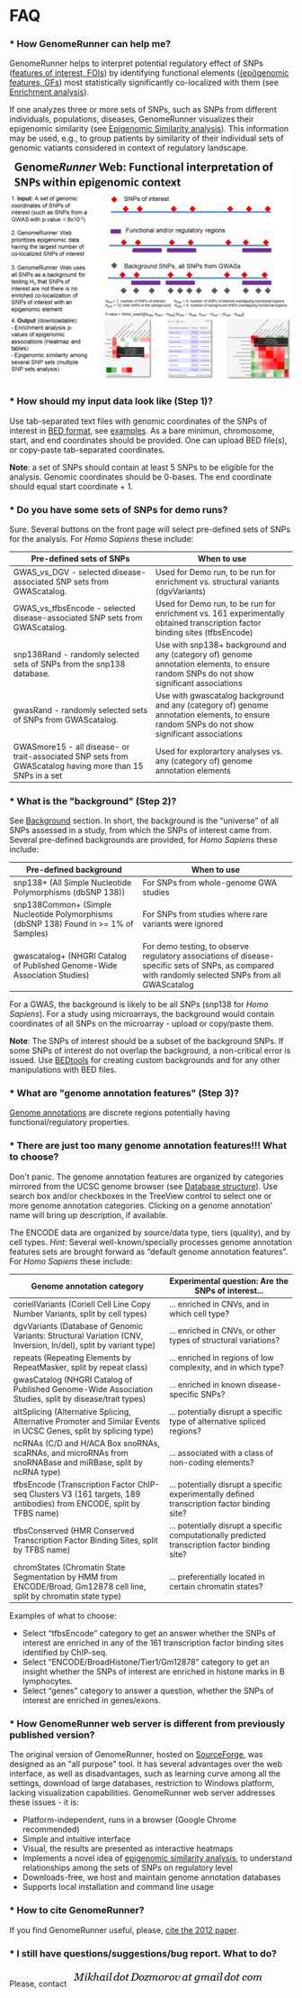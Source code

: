 

FAQ
========================================================

### * How GenomeRunner can help me?

  GenomeRunner helps to interpret potential regulatory effect of SNPs ([features of interest, FOIs](definitions.md)) by identifying functional elements ([(epi)genomic features, GFs](definitions.md)) most statistically significantly co-localized with them (see [Enrichment analysis](definitions.md)).

  If one analyzes three or more sets of SNPs, such as SNPs from different individuals, populations, diseases, GenomeRunner visualizes their epigenomic similarity (see [Epigenomic Similarity analysis](definitions.md)). This information may be used, e.g., to group patients by similarity of their individual sets of genomic vatiants considered in context of regulatory landscape.

![GenomeRunner overview](../figures/GROverview.png "GenomeRunner overview")

### * How should my input data look like (Step 1)?

  Use tab-separated text files with genomic coordinates of the SNPs of interest in [BED format](http://genome.ucsc.edu/FAQ/FAQformat.html#format1), see [examples](http://uswest.ensembl.org/info/website/upload/bed.html). As a bare minimun, chromosome, start, and end coordinates should be provided. One can upload BED file(s), or copy-paste tab-separated coordinates.

  **Note**: a set of SNPs should contain at least 5 SNPs to be eligible for the analysis. Genomic coordinates should be 0-bases. The end coordinate should equal start coordinate + 1.

### * Do you have some sets of SNPs for demo runs?

  Sure. Several buttons on the front page will select pre-defined sets of SNPs for the analysis.  For *Homo Sapiens* these include:

| Pre-defined sets of SNPs                                                                                  | When to use                                                                                                                                  |
|-----------------------------------------------------------------------------------------------------------|----------------------------------------------------------------------------------------------------------------------------------------------|
| GWAS_vs_DGV - selected disease-associated SNP sets from GWAScatalog.                                      | Used for Demo run, to be run for enrichment vs. structural variants (dgvVariants)                                                            |
| GWAS_vs_tfbsEncode - selected disease-associated SNP sets from GWAScatalog.                               | Used for Demo run, to be run for enrichment vs. 161 experimentally obtained transcription factor binding sites (tfbsEncode)                  |
| snp138Rand - randomly selected sets of SNPs from the snp138 database.                                     | Use with snp138+ background and any (category of) genome annotation elements, to ensure random SNPs do not show significant associations     |
| gwasRand - randomly selected sets of SNPs from  GWAScatalog.                                              | Use with gwascatalog background and any (category of) genome annotation elements, to ensure random SNPs do not show significant associations |
| GWASmore15 - all disease- or trait-associated SNP sets from GWAScatalog having more than 15 SNPs in a set | Used for explorartory analyses vs. any (category of) genome annotation elements                                                              |

### * What is the "background" (Step 2)?

  See [Background](../dbcreator/dbcreatorBackground.md) section. In short, the background is the “universe” of all SNPs assessed in a study, from which the SNPs of interest came from. Several pre-defined backgrounds are provided,  for *Homo Sapiens* these include:

| Pre-defined background                                                                | When to use                                                                                                                                         |
|---------------------------------------------------------------------------------------|-----------------------------------------------------------------------------------------------------------------------------------------------------|
| snp138+ (All Simple Nucleotide Polymorphisms (dbSNP 138))                             | For SNPs from whole-genome GWA studies                                                                                                              |
| snp138Common+ (Simple Nucleotide Polymorphisms (dbSNP 138) Found in >= 1% of Samples) | For SNPs from studies where rare variants were ignored                                                                                              |
| gwascatalog+ (NHGRI Catalog of Published Genome-Wide Association Studies)             | For demo testing, to observe regulatory associations of disease-specific sets of SNPs, as compared with randomly selected SNPs from all GWAScatalog |

  For a GWAS, the background is likely to be all SNPs (snp138 for *Homo Sapiens*). For a study using microarrays, the background would contain coordinates of all SNPs on the microarray - upload or copy/paste them.

  **Note**: The SNPs of interest should be a subset of the background SNPs. If some SNPs of interest do not overlap the background, a non-critical error is issued. Use [BEDtools](https://github.com/arq5x/bedtools2) for creating custom backgrounds and for any other manipulations with BED files.

### * What are "genome annotation features" (Step 3)?

  [Genome annotations](definitions.md) are discrete regions potentially having functional/regulatory properties.

### * There are just too many genome annotation features!!! What to choose?

  Don't panic. The genome annotation features are organized by categories mirrored from the UCSC genome browser (see [Database structure](../dbcreator/dbcreatorStructure.md)). Use search box and/or checkboxes in the TreeView control to select one or more genome annotation categories. Clicking on a genome annotation’ name will bring up description, if available.
 
  The ENCODE data are organized by source/data type, tiers (quality), and by cell types. *Hint*: Several well-known/specially processes genome annotation features sets are brought forward as “default genome annotation features”. For *Homo Sapiens* these include:

| Genome annotation category                                                                                            | Experimental question: Are the SNPs of interest...                                              |
|-----------------------------------------------------------------------------------------------------------------------|-------------------------------------------------------------------------------------------------|
| coriellVariants (Coriell Cell Line Copy Number Variants, split by cell types)                                         | ... enriched in CNVs, and in which cell type?                                                   |
| dgvVariants (Database of Genomic Variants: Structural Variation (CNV, Inversion, In/del), split by variant type)      | ... enriched in CNVs, or other types of structural variations?                                  |
| repeats (Repeating Elements by RepeatMasker, split by repeat class)                                                   | ... enriched in regions of low complexity, and in which type?                                   |
| gwasCatalog (NHGRI Catalog of Published Genome-Wide Association Studies, split by disease/trait types)                | ... enriched in known disease-specific SNPs?                                                    |
| altSplicing (Alternative Splicing, Alternative Promoter and Similar Events in UCSC Genes, split by splicing type)     | ... potentially disrupt a specific type of alternative spliced regions?                         |
| ncRNAs (C/D and H/ACA Box snoRNAs, scaRNAs, and microRNAs from snoRNABase and miRBase, split by ncRNA type)           | ... associated with a class of non-coding elements?                                             |
| tfbsEncode (Transcription Factor ChIP-seq Clusters V3 (161 targets, 189 antibodies) from ENCODE, split by TFBS name)  | ... potentially disrupt a specific experimentally defined transcription factor binding site?    |
| tfbsConserved (HMR Conserved Transcription Factor Binding Sites, split by TFBS name)                                  | ... potentially disrupt a specific computationally predicted transcription factor binding site? |
| chromStates (Chromatin State Segmentation by HMM from ENCODE/Broad, Gm12878 cell line, split by chromatin state type) | ... preferentially located in certain chromatin states?                                         |

  Examples of what to choose:

  - Select “tfbsEncode” category to get an answer whether the SNPs of interest are enriched in any of the 161 transcription factor binding sites identified by ChIP-seq.
  - Select “ENCODE/BroadHistone/Tier1/Gm12878” category to get an insight whether the SNPs of interest are enriched in histone marks in B lymphocytes.
  - Select “genes” category to answer a question, whether the SNPs of interest are enriched in genes/exons.

### * How GenomeRunner web server is different from previously published version?

  The original version of GenomeRunner, hosted on [SourceForge](http://sourceforge.net/projects/genomerunner/), was designed as an "all purpose" tool. It has several advantages over the web interface, as well as disadvantages, such as learning curve among all the settings, download of large databases, restriction to Windows platform, lacking visualization capabilities. GenomeRunner web server addresses these issues - it is:

  - Platform-independent, runs in a browser (Google Chrome recommended)
  - Simple and intuitive interface
  - Visual, the results are presented as interactive heatmaps
  - Implements a novel idea of [epigenomic similarity analysis](definitions.md), to understand relationships among the sets of SNPs on regulatory level
  - Downloads-free, we host and maintain genome annotation databases
  - Supports local installation and command line usage

### * How to cite GenomeRunner?

  If you find GenomeRunner useful, please, [cite the 2012 paper](../references.md).


### * I still have questions/suggestions/bug report. What to do?

  Please, contact ![Mikhail Dozmorov at gmail](../figures/e-mail.png "Mikhail Dozmorov")
